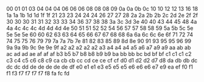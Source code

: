 00
01	01
03
04	04	04
06	06	06
08  08  08
09
0a	0a
0b
0c
10	10
12	12
13
16
18
1a	1a
1b
1d	1d
1f	1f
21
23	23
24	24  24
26
27	27
28
2a	2a
2b	2b
2c
2d
2e
2f  2f
30	30	30
31	31
32
33	33
34
36
37
38	38
3a
3c
3d
3e
40	40
43
44
45
48
4a	4a
4c	4c	4c
4d	4d	4d
4e
50
51	51
52  52
54
56
57	57
58	58
59
5a
5b
5c
5e  5e  5e  5e
60	60
62
63	63
64
65
66
67	67
68	68
6a	6a
6c	6c
6e
6f
71
72
74  74
75	75
76
79	79
7a	7a
7b
7e
81
82
83
85
89
8d
8e
90
91
93
95	95
96
99
9a	9a
9b
9c
9e	9e
9f
a2	a2	a2  a2	a2
a3
a4	a4	a4
a5
a6
a7
a9	a9
aa
ab	ab
ac
ad  ad
ae
af	af  af
b3
b5
b7
b8	b8
b9	b9
ba
bb	bb
bc
bd
bf	bf
c1  c1	c1
c2
c3
c4
c5
c6
c8
c9
ca
cb	cb
cc
cd
ce  ce
cf	cf
d0
d1
d2	d2
d7
d8
da
db	db
dc	dc	dc
dd
de	de	de	de	de
df
e0
e1	e1
e3
e5	e5  e5
e6	e6	e6
e7
e9
ea
ef
f0
f1	f1
f3
f7	f7	f7  f7
f8
fa
fc
fd
